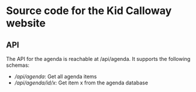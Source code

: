 # Source code for the Kid Calloway website

## API
The API for the agenda is reachable at /api/agenda. It supports the following schemas:
* _/api/agenda_: Get all agenda items
* _/api/agenda/id/x_: Get item x from the agenda database